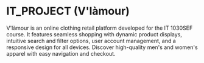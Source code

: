 # IT_PROJECT (V'làmour)
V'làmour is an online clothing retail platform developed for the IT 1030SEF course. It features seamless shopping with dynamic product displays, intuitive search and filter options, user account management, and a responsive design for all devices. Discover high-quality men's and women's apparel with easy navigation and checkout.

